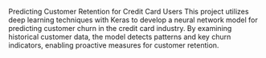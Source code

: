 Predicting Customer Retention for Credit Card Users
This project utilizes deep learning techniques with Keras to develop a neural network model for predicting customer churn in the credit card industry. By examining historical customer data, the model detects patterns and key churn indicators, enabling proactive measures for customer retention.
